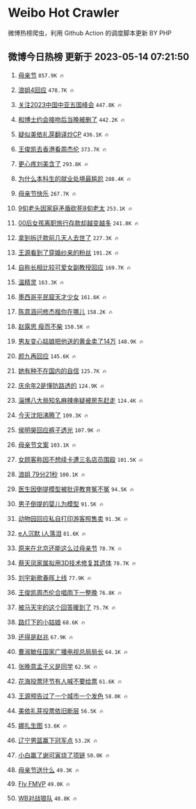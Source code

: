 # Weibo Hot Crawler 



微博热榜爬虫，利用 Github Action 的调度脚本更新 BY PHP 


## 微博今日热榜 更新于 2023-05-14 07:21:50 
1. [母亲节](https://s.weibo.com/weibo?q=%E6%AF%8D%E4%BA%B2%E8%8A%82&t=31&band_rank=1&Refer=top) `857.9K 🔥` 

1. [浪姐4回应](https://s.weibo.com/weibo?q=%23%E6%B5%AA%E5%A7%904%E5%9B%9E%E5%BA%94%23&t=31&band_rank=2&Refer=top) `478.7K 🔥` 

1. [关注2023中国中亚五国峰会](https://s.weibo.com/weibo?q=%23%E5%85%B3%E6%B3%A82023%E4%B8%AD%E5%9B%BD%E4%B8%AD%E4%BA%9A%E4%BA%94%E5%9B%BD%E5%B3%B0%E4%BC%9A%23&t=31&band_rank=3&Refer=top) `447.8K 🔥` 

1. [和博士约会接吻后当晚被删了](https://s.weibo.com/weibo?q=%23%E5%92%8C%E5%8D%9A%E5%A3%AB%E7%BA%A6%E4%BC%9A%E6%8E%A5%E5%90%BB%E5%90%8E%E5%BD%93%E6%99%9A%E8%A2%AB%E5%88%A0%E4%BA%86%23&t=31&band_rank=4&Refer=top) `442.2K 🔥` 

1. [疑似美依礼芽翻译炒CP](https://s.weibo.com/weibo?q=%23%E7%96%91%E4%BC%BC%E7%BE%8E%E4%BE%9D%E7%A4%BC%E8%8A%BD%E7%BF%BB%E8%AF%91%E7%82%92CP%23&t=31&band_rank=5&Refer=top) `436.1K 🔥` 

1. [王俊凯去香港看周杰伦](https://s.weibo.com/weibo?q=%E7%8E%8B%E4%BF%8A%E5%87%AF%E5%8E%BB%E9%A6%99%E6%B8%AF%E7%9C%8B%E5%91%A8%E6%9D%B0%E4%BC%A6&t=31&band_rank=6&Refer=top) `373.7K 🔥` 

1. [更心疼刘美含了](https://s.weibo.com/weibo?q=%23%E6%9B%B4%E5%BF%83%E7%96%BC%E5%88%98%E7%BE%8E%E5%90%AB%E4%BA%86%23&t=31&band_rank=7&Refer=top) `293.8K 🔥` 

1. [为什么本科生的就业处境最尴尬](https://s.weibo.com/weibo?q=%23%E4%B8%BA%E4%BB%80%E4%B9%88%E6%9C%AC%E7%A7%91%E7%94%9F%E7%9A%84%E5%B0%B1%E4%B8%9A%E5%A4%84%E5%A2%83%E6%9C%80%E5%B0%B4%E5%B0%AC%23&t=31&band_rank=8&Refer=top) `288.4K 🔥` 

1. [母亲节快乐](https://s.weibo.com/weibo?q=%E6%AF%8D%E4%BA%B2%E8%8A%82%E5%BF%AB%E4%B9%90&t=31&band_rank=9&Refer=top) `267.7K 🔥` 

1. [9旬老头因家庭矛盾砍死8旬老太](https://s.weibo.com/weibo?q=%239%E6%97%AC%E8%80%81%E5%A4%B4%E5%9B%A0%E5%AE%B6%E5%BA%AD%E7%9F%9B%E7%9B%BE%E7%A0%8D%E6%AD%BB8%E6%97%AC%E8%80%81%E5%A4%AA%23&t=31&band_rank=10&Refer=top) `253.1K 🔥` 

1. [00后女孩离职旅行存款却越变越多](https://s.weibo.com/weibo?q=%2300%E5%90%8E%E5%A5%B3%E5%AD%A9%E7%A6%BB%E8%81%8C%E6%97%85%E8%A1%8C%E5%AD%98%E6%AC%BE%E5%8D%B4%E8%B6%8A%E5%8F%98%E8%B6%8A%E5%A4%9A%23&t=31&band_rank=11&Refer=top) `241.8K 🔥` 

1. [拿到拆迁款前几天人去世了](https://s.weibo.com/weibo?q=%23%E6%8B%BF%E5%88%B0%E6%8B%86%E8%BF%81%E6%AC%BE%E5%89%8D%E5%87%A0%E5%A4%A9%E4%BA%BA%E5%8E%BB%E4%B8%96%E4%BA%86%23&t=31&band_rank=12&Refer=top) `227.3K 🔥` 

1. [王源看到了穿婚纱来的粉丝](https://s.weibo.com/weibo?q=%23%E7%8E%8B%E6%BA%90%E7%9C%8B%E5%88%B0%E4%BA%86%E7%A9%BF%E5%A9%9A%E7%BA%B1%E6%9D%A5%E7%9A%84%E7%B2%89%E4%B8%9D%23&t=31&band_rank=13&Refer=top) `191.2K 🔥` 

1. [自称长相比较可爱女副教授回应](https://s.weibo.com/weibo?q=%23%E8%87%AA%E7%A7%B0%E9%95%BF%E7%9B%B8%E6%AF%94%E8%BE%83%E5%8F%AF%E7%88%B1%E5%A5%B3%E5%89%AF%E6%95%99%E6%8E%88%E5%9B%9E%E5%BA%94%23&t=31&band_rank=14&Refer=top) `169.7K 🔥` 

1. [温精灵](https://s.weibo.com/weibo?q=%E6%B8%A9%E7%B2%BE%E7%81%B5&t=31&band_rank=15&Refer=top) `163.3K 🔥` 

1. [墨西哥平民窟天才少女](https://s.weibo.com/weibo?q=%E5%A2%A8%E8%A5%BF%E5%93%A5%E5%B9%B3%E6%B0%91%E7%AA%9F%E5%A4%A9%E6%89%8D%E5%B0%91%E5%A5%B3&t=31&band_rank=16&Refer=top) `161.6K 🔥` 

1. [陈意涵问修杰楷你在哪儿](https://s.weibo.com/weibo?q=%23%E9%99%88%E6%84%8F%E6%B6%B5%E9%97%AE%E4%BF%AE%E6%9D%B0%E6%A5%B7%E4%BD%A0%E5%9C%A8%E5%93%AA%E5%84%BF%23&t=31&band_rank=17&Refer=top) `158.2K 🔥` 

1. [赵露思 瘦而不柴](https://s.weibo.com/weibo?q=%E8%B5%B5%E9%9C%B2%E6%80%9D%20%E7%98%A6%E8%80%8C%E4%B8%8D%E6%9F%B4&t=31&band_rank=18&Refer=top) `150.5K 🔥` 

1. [男友变心姑娘把他送的黄金卖了14万](https://s.weibo.com/weibo?q=%23%E7%94%B7%E5%8F%8B%E5%8F%98%E5%BF%83%E5%A7%91%E5%A8%98%E6%8A%8A%E4%BB%96%E9%80%81%E7%9A%84%E9%BB%84%E9%87%91%E5%8D%96%E4%BA%8614%E4%B8%87%23&t=31&band_rank=19&Refer=top) `148.9K 🔥` 

1. [颜九再回应](https://s.weibo.com/weibo?q=%23%E9%A2%9C%E4%B9%9D%E5%86%8D%E5%9B%9E%E5%BA%94%23&t=31&band_rank=20&Refer=top) `145.6K 🔥` 

1. [她有种不在国内的自信](https://s.weibo.com/weibo?q=%23%E5%A5%B9%E6%9C%89%E7%A7%8D%E4%B8%8D%E5%9C%A8%E5%9B%BD%E5%86%85%E7%9A%84%E8%87%AA%E4%BF%A1%23&t=31&band_rank=21&Refer=top) `125.7K 🔥` 

1. [庆余年2是懂防路透的](https://s.weibo.com/weibo?q=%23%E5%BA%86%E4%BD%99%E5%B9%B42%E6%98%AF%E6%87%82%E9%98%B2%E8%B7%AF%E9%80%8F%E7%9A%84%23&t=31&band_rank=22&Refer=top) `124.9K 🔥` 

1. [淄博八大局知名麻辣串疑被房东赶走](https://s.weibo.com/weibo?q=%23%E6%B7%84%E5%8D%9A%E5%85%AB%E5%A4%A7%E5%B1%80%E7%9F%A5%E5%90%8D%E9%BA%BB%E8%BE%A3%E4%B8%B2%E7%96%91%E8%A2%AB%E6%88%BF%E4%B8%9C%E8%B5%B6%E8%B5%B0%23&t=31&band_rank=23&Refer=top) `124.4K 🔥` 

1. [今天沈阳沸腾了](https://s.weibo.com/weibo?q=%23%E4%BB%8A%E5%A4%A9%E6%B2%88%E9%98%B3%E6%B2%B8%E8%85%BE%E4%BA%86%23&t=31&band_rank=24&Refer=top) `109.3K 🔥` 

1. [侯明昊回应裤子透光](https://s.weibo.com/weibo?q=%23%E4%BE%AF%E6%98%8E%E6%98%8A%E5%9B%9E%E5%BA%94%E8%A3%A4%E5%AD%90%E9%80%8F%E5%85%89%23&t=31&band_rank=25&Refer=top) `107.9K 🔥` 

1. [母亲节文案](https://s.weibo.com/weibo?q=%E6%AF%8D%E4%BA%B2%E8%8A%82%E6%96%87%E6%A1%88&t=31&band_rank=26&Refer=top) `103.1K 🔥` 

1. [女顾客称因不想续卡遭三名店员围殴](https://s.weibo.com/weibo?q=%23%E5%A5%B3%E9%A1%BE%E5%AE%A2%E7%A7%B0%E5%9B%A0%E4%B8%8D%E6%83%B3%E7%BB%AD%E5%8D%A1%E9%81%AD%E4%B8%89%E5%90%8D%E5%BA%97%E5%91%98%E5%9B%B4%E6%AE%B4%23&t=31&band_rank=27&Refer=top) `101.5K 🔥` 

1. [浪姐 79分21秒](https://s.weibo.com/weibo?q=%E6%B5%AA%E5%A7%90%2079%E5%88%8621%E7%A7%92&t=31&band_rank=28&Refer=top) `100.1K 🔥` 

1. [医生因倒提模型被批评教育冤不冤](https://s.weibo.com/weibo?q=%23%E5%8C%BB%E7%94%9F%E5%9B%A0%E5%80%92%E6%8F%90%E6%A8%A1%E5%9E%8B%E8%A2%AB%E6%89%B9%E8%AF%84%E6%95%99%E8%82%B2%E5%86%A4%E4%B8%8D%E5%86%A4%23&t=31&band_rank=29&Refer=top) `94.5K 🔥` 

1. [男子倒提的婴儿为模型](https://s.weibo.com/weibo?q=%23%E7%94%B7%E5%AD%90%E5%80%92%E6%8F%90%E7%9A%84%E5%A9%B4%E5%84%BF%E4%B8%BA%E6%A8%A1%E5%9E%8B%23&t=31&band_rank=30&Refer=top) `91.5K 🔥` 

1. [动物园回应私自打印游客照售卖](https://s.weibo.com/weibo?q=%23%E5%8A%A8%E7%89%A9%E5%9B%AD%E5%9B%9E%E5%BA%94%E7%A7%81%E8%87%AA%E6%89%93%E5%8D%B0%E6%B8%B8%E5%AE%A2%E7%85%A7%E5%94%AE%E5%8D%96%23&t=31&band_rank=31&Refer=top) `91.3K 🔥` 

1. [e人沉默 i人落泪](https://s.weibo.com/weibo?q=e%E4%BA%BA%E6%B2%89%E9%BB%98%20i%E4%BA%BA%E8%90%BD%E6%B3%AA&t=31&band_rank=32&Refer=top) `81.6K 🔥` 

1. [原来在北京还能这么过母亲节](https://s.weibo.com/weibo?q=%23%E5%8E%9F%E6%9D%A5%E5%9C%A8%E5%8C%97%E4%BA%AC%E8%BF%98%E8%83%BD%E8%BF%99%E4%B9%88%E8%BF%87%E6%AF%8D%E4%BA%B2%E8%8A%82%23&t=31&band_rank=33&Refer=top) `78.7K 🔥` 

1. [蔡天凤家属拟用3D技术修复其遗体](https://s.weibo.com/weibo?q=%23%E8%94%A1%E5%A4%A9%E5%87%A4%E5%AE%B6%E5%B1%9E%E6%8B%9F%E7%94%A83D%E6%8A%80%E6%9C%AF%E4%BF%AE%E5%A4%8D%E5%85%B6%E9%81%97%E4%BD%93%23&t=31&band_rank=34&Refer=top) `78.7K 🔥` 

1. [刘宇新歌春晖上线](https://s.weibo.com/weibo?q=%23%E5%88%98%E5%AE%87%E6%96%B0%E6%AD%8C%E6%98%A5%E6%99%96%E4%B8%8A%E7%BA%BF%23&t=31&band_rank=35&Refer=top) `77.9K 🔥` 

1. [王俊凯周杰伦合唱雨下一整晚](https://s.weibo.com/weibo?q=%23%E7%8E%8B%E4%BF%8A%E5%87%AF%E5%91%A8%E6%9D%B0%E4%BC%A6%E5%90%88%E5%94%B1%E9%9B%A8%E4%B8%8B%E4%B8%80%E6%95%B4%E6%99%9A%23&t=31&band_rank=36&Refer=top) `76.8K 🔥` 

1. [被马天宇的这个回答暖到了](https://s.weibo.com/weibo?q=%E8%A2%AB%E9%A9%AC%E5%A4%A9%E5%AE%87%E7%9A%84%E8%BF%99%E4%B8%AA%E5%9B%9E%E7%AD%94%E6%9A%96%E5%88%B0%E4%BA%86&t=31&band_rank=37&Refer=top) `75.7K 🔥` 

1. [路灯下的小姑娘](https://s.weibo.com/weibo?q=%E8%B7%AF%E7%81%AF%E4%B8%8B%E7%9A%84%E5%B0%8F%E5%A7%91%E5%A8%98&t=31&band_rank=38&Refer=top) `68.6K 🔥` 

1. [还得是赵兆](https://s.weibo.com/weibo?q=%E8%BF%98%E5%BE%97%E6%98%AF%E8%B5%B5%E5%85%86&t=31&band_rank=39&Refer=top) `67.9K 🔥` 

1. [曹淑敏任国家广播电视总局局长](https://s.weibo.com/weibo?q=%23%E6%9B%B9%E6%B7%91%E6%95%8F%E4%BB%BB%E5%9B%BD%E5%AE%B6%E5%B9%BF%E6%92%AD%E7%94%B5%E8%A7%86%E6%80%BB%E5%B1%80%E5%B1%80%E9%95%BF%23&t=31&band_rank=40&Refer=top) `64.1K 🔥` 

1. [张晚意孟子义是同学](https://s.weibo.com/weibo?q=%23%E5%BC%A0%E6%99%9A%E6%84%8F%E5%AD%9F%E5%AD%90%E4%B9%89%E6%98%AF%E5%90%8C%E5%AD%A6%23&t=31&band_rank=41&Refer=top) `62.5K 🔥` 

1. [花海投票环节有人喊不要给票](https://s.weibo.com/weibo?q=%23%E8%8A%B1%E6%B5%B7%E6%8A%95%E7%A5%A8%E7%8E%AF%E8%8A%82%E6%9C%89%E4%BA%BA%E5%96%8A%E4%B8%8D%E8%A6%81%E7%BB%99%E7%A5%A8%23&t=31&band_rank=42&Refer=top) `61.6K 🔥` 

1. [王源预告过了一个城市一个发色](https://s.weibo.com/weibo?q=%23%E7%8E%8B%E6%BA%90%E9%A2%84%E5%91%8A%E8%BF%87%E4%BA%86%E4%B8%80%E4%B8%AA%E5%9F%8E%E5%B8%82%E4%B8%80%E4%B8%AA%E5%8F%91%E8%89%B2%23&t=31&band_rank=43&Refer=top) `58.0K 🔥` 

1. [美依礼芽投票依旧断层](https://s.weibo.com/weibo?q=%23%E7%BE%8E%E4%BE%9D%E7%A4%BC%E8%8A%BD%E6%8A%95%E7%A5%A8%E4%BE%9D%E6%97%A7%E6%96%AD%E5%B1%82%23&t=31&band_rank=44&Refer=top) `56.5K 🔥` 

1. [娜扎生图](https://s.weibo.com/weibo?q=%E5%A8%9C%E6%89%8E%E7%94%9F%E5%9B%BE&t=31&band_rank=45&Refer=top) `53.6K 🔥` 

1. [辽宁男篮赢下冠军点](https://s.weibo.com/weibo?q=%23%E8%BE%BD%E5%AE%81%E7%94%B7%E7%AF%AE%E8%B5%A2%E4%B8%8B%E5%86%A0%E5%86%9B%E7%82%B9%23&t=31&band_rank=46&Refer=top) `53.2K 🔥` 

1. [小白赢了谢可寅烧了项链](https://s.weibo.com/weibo?q=%23%E5%B0%8F%E7%99%BD%E8%B5%A2%E4%BA%86%E8%B0%A2%E5%8F%AF%E5%AF%85%E7%83%A7%E4%BA%86%E9%A1%B9%E9%93%BE%23&t=31&band_rank=47&Refer=top) `50.0K 🔥` 

1. [母亲节送什么](https://s.weibo.com/weibo?q=%E6%AF%8D%E4%BA%B2%E8%8A%82%E9%80%81%E4%BB%80%E4%B9%88&t=31&band_rank=48&Refer=top) `49.3K 🔥` 

1. [Fly FMVP](https://s.weibo.com/weibo?q=Fly%20FMVP&t=31&band_rank=49&Refer=top) `49.0K 🔥` 

1. [WB对战狼队](https://s.weibo.com/weibo?q=%23WB%E5%AF%B9%E6%88%98%E7%8B%BC%E9%98%9F%23&t=31&band_rank=50&Refer=top) `48.8K 🔥` 

